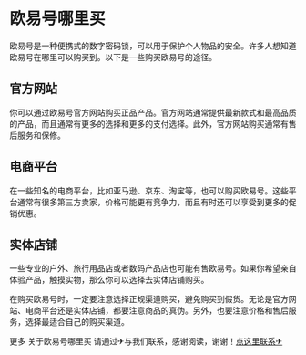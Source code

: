 # 欧易号哪里买

欧易号是一种便携式的数字密码锁，可以用于保护个人物品的安全。许多人想知道欧易号在哪里可以购买到。以下是一些购买欧易号的途径。

## 官方网站
你可以通过欧易号官方网站购买正品产品。官方网站通常提供最新款式和最高品质的产品，而且通常有更多的选择和更多的支付选择。此外，官方网站购买通常有售后服务和保修。

## 电商平台
在一些知名的电商平台，比如亚马逊、京东、淘宝等，也可以购买欧易号。这些平台通常有很多第三方卖家，价格可能更有竞争力，而且有时还可以享受到更多的促销优惠。

## 实体店铺
一些专业的户外、旅行用品店或者数码产品店也可能有售欧易号。如果你希望亲自体验产品，触摸实物，那么你可以选择去实体店铺购买。

在购买欧易号时，一定要注意选择正规渠道购买，避免购买到假货。无论是官方网站、电商平台还是实体店铺，都要注意商品的真伪。另外，也要注意价格和售后服务，选择最适合自己的购买渠道。

更多 关于欧易号哪里买 请通过✈与我们联系，感谢阅读，谢谢！[点这里联系✈](https://b.k02.cc)
